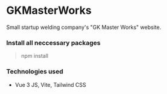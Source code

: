 # GKMasterWorks
Small startup welding company's "GK Master Works" website.

### Install all neccessary packages
> npm install

### Technologies used
- Vue 3 JS, Vite, Tailwind CSS
